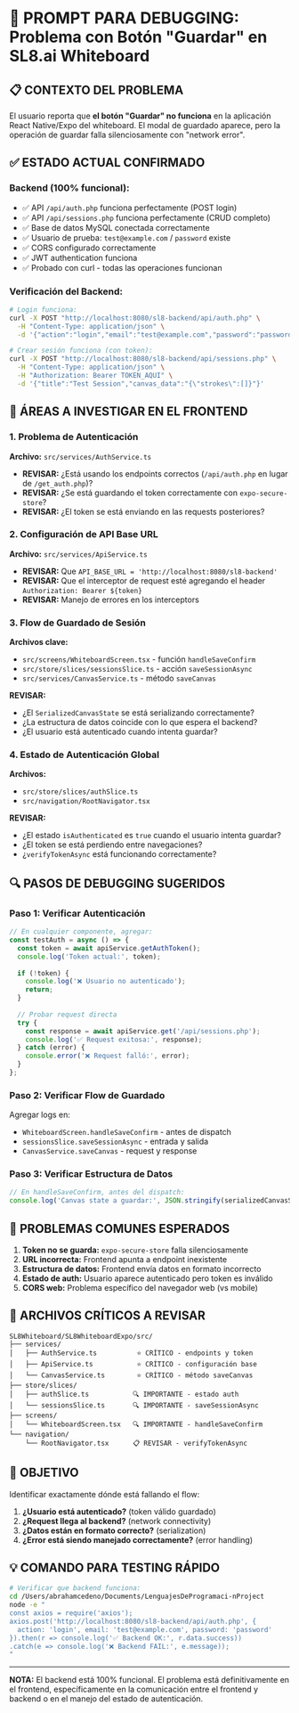 # 🔧 PROMPT PARA DEBUGGING: Problema con Botón "Guardar" en SL8.ai Whiteboard

## 📋 CONTEXTO DEL PROBLEMA

El usuario reporta que **el botón "Guardar" no funciona** en la aplicación React Native/Expo del whiteboard. El modal de guardado aparece, pero la operación de guardar falla silenciosamente con "network error".

## ✅ ESTADO ACTUAL CONFIRMADO

### **Backend (100% funcional):**
- ✅ API `/api/auth.php` funciona perfectamente (POST login)
- ✅ API `/api/sessions.php` funciona perfectamente (CRUD completo)
- ✅ Base de datos MySQL conectada correctamente
- ✅ Usuario de prueba: `test@example.com` / `password` existe
- ✅ CORS configurado correctamente
- ✅ JWT authentication funciona
- ✅ Probado con curl - todas las operaciones funcionan

### **Verificación del Backend:**
```bash
# Login funciona:
curl -X POST "http://localhost:8080/sl8-backend/api/auth.php" \
  -H "Content-Type: application/json" \
  -d '{"action":"login","email":"test@example.com","password":"password"}'

# Crear sesión funciona (con token):
curl -X POST "http://localhost:8080/sl8-backend/api/sessions.php" \
  -H "Content-Type: application/json" \
  -H "Authorization: Bearer TOKEN_AQUI" \
  -d '{"title":"Test Session","canvas_data":"{\"strokes\":[]}"}'
```

## 🎯 ÁREAS A INVESTIGAR EN EL FRONTEND

### **1. Problema de Autenticación**
**Archivo:** `src/services/AuthService.ts`
- **REVISAR:** ¿Está usando los endpoints correctos (`/api/auth.php` en lugar de `/get_auth.php`)?
- **REVISAR:** ¿Se está guardando el token correctamente con `expo-secure-store`?
- **REVISAR:** ¿El token se está enviando en las requests posteriores?

### **2. Configuración de API Base URL**
**Archivo:** `src/services/ApiService.ts`
- **REVISAR:** Que `API_BASE_URL = 'http://localhost:8080/sl8-backend'`
- **REVISAR:** Que el interceptor de request esté agregando el header `Authorization: Bearer ${token}`
- **REVISAR:** Manejo de errores en los interceptors

### **3. Flow de Guardado de Sesión**
**Archivos clave:**
- `src/screens/WhiteboardScreen.tsx` - función `handleSaveConfirm`
- `src/store/slices/sessionsSlice.ts` - acción `saveSessionAsync`
- `src/services/CanvasService.ts` - método `saveCanvas`

**REVISAR:**
- ¿El `SerializedCanvasState` se está serializando correctamente?
- ¿La estructura de datos coincide con lo que espera el backend?
- ¿El usuario está autenticado cuando intenta guardar?

### **4. Estado de Autenticación Global**
**Archivos:**
- `src/store/slices/authSlice.ts`
- `src/navigation/RootNavigator.tsx`

**REVISAR:**
- ¿El estado `isAuthenticated` es `true` cuando el usuario intenta guardar?
- ¿El token se está perdiendo entre navegaciones?
- ¿`verifyTokenAsync` está funcionando correctamente?

## 🔍 PASOS DE DEBUGGING SUGERIDOS

### **Paso 1: Verificar Autenticación**
```typescript
// En cualquier componente, agregar:
const testAuth = async () => {
  const token = await apiService.getAuthToken();
  console.log('Token actual:', token);
  
  if (!token) {
    console.log('❌ Usuario no autenticado');
    return;
  }
  
  // Probar request directa
  try {
    const response = await apiService.get('/api/sessions.php');
    console.log('✅ Request exitosa:', response);
  } catch (error) {
    console.error('❌ Request falló:', error);
  }
};
```

### **Paso 2: Verificar Flow de Guardado**
Agregar logs en:
- `WhiteboardScreen.handleSaveConfirm` - antes de dispatch
- `sessionsSlice.saveSessionAsync` - entrada y salida
- `CanvasService.saveCanvas` - request y response

### **Paso 3: Verificar Estructura de Datos**
```typescript
// En handleSaveConfirm, antes del dispatch:
console.log('Canvas state a guardar:', JSON.stringify(serializedCanvasState, null, 2));
```

## 🚨 PROBLEMAS COMUNES ESPERADOS

1. **Token no se guarda:** `expo-secure-store` falla silenciosamente
2. **URL incorrecta:** Frontend apunta a endpoint inexistente
3. **Estructura de datos:** Frontend envía datos en formato incorrecto
4. **Estado de auth:** Usuario aparece autenticado pero token es inválido
5. **CORS web:** Problema específico del navegador web (vs mobile)

## 📁 ARCHIVOS CRÍTICOS A REVISAR

```
SL8Whiteboard/SL8WhiteboardExpo/src/
├── services/
│   ├── AuthService.ts          ⭐ CRÍTICO - endpoints y token
│   ├── ApiService.ts           ⭐ CRÍTICO - configuración base
│   └── CanvasService.ts        ⭐ CRÍTICO - método saveCanvas
├── store/slices/
│   ├── authSlice.ts           🔍 IMPORTANTE - estado auth
│   └── sessionsSlice.ts       🔍 IMPORTANTE - saveSessionAsync
├── screens/
│   └── WhiteboardScreen.tsx   🔍 IMPORTANTE - handleSaveConfirm
└── navigation/
    └── RootNavigator.tsx      📋 REVISAR - verifyTokenAsync
```

## 🎯 OBJETIVO

Identificar exactamente dónde está fallando el flow:
1. **¿Usuario está autenticado?** (token válido guardado)
2. **¿Request llega al backend?** (network connectivity)
3. **¿Datos están en formato correcto?** (serialization)
4. **¿Error está siendo manejado correctamente?** (error handling)

## 💡 COMANDO PARA TESTING RÁPIDO

```bash
# Verificar que backend funciona:
cd /Users/abrahamcedeno/Documents/LenguajesDeProgramaci-nProject
node -e "
const axios = require('axios');
axios.post('http://localhost:8080/sl8-backend/api/auth.php', {
  action: 'login', email: 'test@example.com', password: 'password'
}).then(r => console.log('✅ Backend OK:', r.data.success))
.catch(e => console.log('❌ Backend FAIL:', e.message));
"
```

---

**NOTA:** El backend está 100% funcional. El problema está definitivamente en el frontend, específicamente en la comunicación entre el frontend y backend o en el manejo del estado de autenticación.
